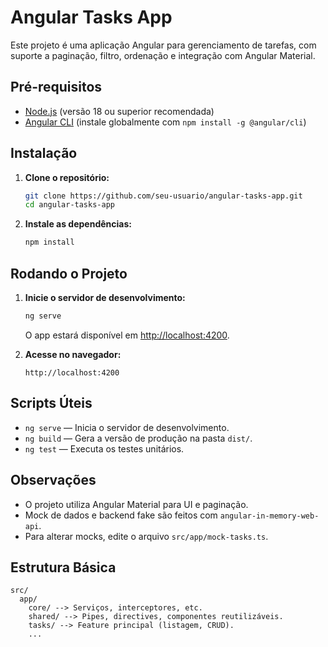 # Angular Tasks App

Este projeto é uma aplicação Angular para gerenciamento de tarefas, com suporte a paginação, filtro, ordenação e integração com Angular Material.

## Pré-requisitos

- [Node.js](https://nodejs.org/) (versão 18 ou superior recomendada)
- [Angular CLI](https://angular.io/cli) (instale globalmente com `npm install -g @angular/cli`)

## Instalação

1. **Clone o repositório:**
   ```sh
   git clone https://github.com/seu-usuario/angular-tasks-app.git
   cd angular-tasks-app
   ```

2. **Instale as dependências:**
   ```sh
   npm install
   ```

## Rodando o Projeto

1. **Inicie o servidor de desenvolvimento:**
   ```sh
   ng serve
   ```
   O app estará disponível em [http://localhost:4200](http://localhost:4200).

2. **Acesse no navegador:**
   ```
   http://localhost:4200
   ```

## Scripts Úteis

- `ng serve` — Inicia o servidor de desenvolvimento.
- `ng build` — Gera a versão de produção na pasta `dist/`.
- `ng test` — Executa os testes unitários.

## Observações

- O projeto utiliza Angular Material para UI e paginação.
- Mock de dados e backend fake são feitos com `angular-in-memory-web-api`.
- Para alterar mocks, edite o arquivo `src/app/mock-tasks.ts`.

## Estrutura Básica

```
src/
  app/
    core/ --> Serviços, interceptores, etc.
    shared/ --> Pipes, directives, componentes reutilizáveis.
    tasks/ --> Feature principal (listagem, CRUD).
    ...
```